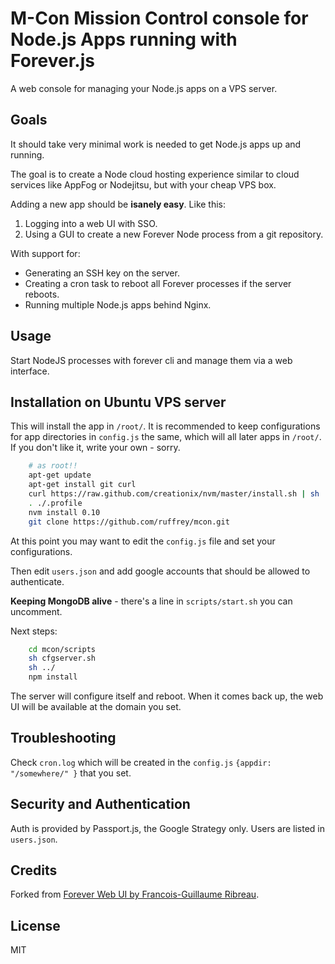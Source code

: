 # M-Con Mission Control console for Node.js Apps running with Forever.js

A web console for managing your Node.js apps on a VPS server.

## Goals

It should take very minimal work is needed to get Node.js apps up and running.

The goal is to create a Node cloud hosting experience similar to cloud services like AppFog or Nodejitsu, but with your cheap VPS box.

Adding a new app should be **isanely easy**. Like this:

1. Logging into a web UI with SSO.
1. Using a GUI to create a new Forever Node process from a git repository.

With support for:

- Generating an SSH key on the server.
- Creating a cron task to reboot all Forever processes if the server reboots.
- Running multiple Node.js apps behind Nginx.


## Usage

Start NodeJS processes with forever cli and manage them via a web interface.

## Installation on Ubuntu VPS server

This will install the app in `/root/`. It is recommended to keep configurations for app directories in `config.js` the same, which will all later apps in `/root/`. If you don't like it, write your own - sorry.

``` bash
    # as root!!
    apt-get update
    apt-get install git curl
    curl https://raw.github.com/creationix/nvm/master/install.sh | sh
	. ./.profile
	nvm install 0.10
    git clone https://github.com/ruffrey/mcon.git
```

At this point you may want to edit the `config.js` file and set your configurations.

Then edit `users.json` and add google accounts that should be allowed to authenticate.

**Keeping MongoDB alive** - there's a line in `scripts/start.sh` you can uncomment.

Next steps:
``` bash
    cd mcon/scripts
    sh cfgserver.sh
    sh ../
    npm install
```

The server will configure itself and reboot. When it comes back up, the web UI will be available at the domain you set.


## Troubleshooting

Check `cron.log` which will be created in the `config.js` `{appdir: "/somewhere/" }` that you set.


## Security and Authentication

Auth is provided by Passport.js, the Google Strategy only. Users are listed in `users.json`.


## Credits

Forked from [Forever Web UI by Francois-Guillaume Ribreau](https://github.com/FGRibreau/forever-webui.git).


## License

MIT

